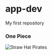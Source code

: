 # app-dev
My first repository
### One Piece
![Straw Hat Pirates]((https://www.pinterest.ph/pin/817544138591825964/)https://www.pinterest.ph/pin/817544138591825964/)


